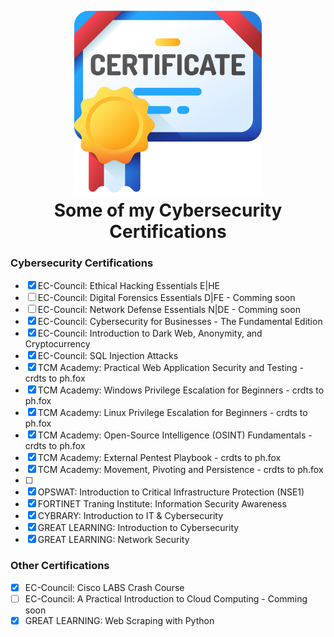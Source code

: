 <h1 align="center">
  <br>
  <a href="https://github.com/mkdirlove/MyCybersecurityCertificates"><img src="https://github.com/mkdirlove/MyCybersecurityCertificates/blob/main/certificate.png" alt="dirbust" height="300px" width="300"></a>
  <br>
  Some of my Cybersecurity Certifications
  <br>
</h1>

### Cybersecurity Certifications
- [x] EC-Council: Ethical Hacking Essentials E|HE
- [ ] EC-Council: Digital Forensics Essentials D|FE - Comming soon
- [ ] EC-Council: Network Defense Essentials N|DE - Comming soon
- [x] EC-Council: Cybersecurity for Businesses - The Fundamental Edition
- [x] EC-Council: Introduction to Dark Web, Anonymity, and Cryptocurrency
- [x] EC-Council: SQL Injection Attacks
- [x] TCM Academy: Practical Web Application Security and Testing - crdts to ph.fox
- [x] TCM Academy: Windows Privilege Escalation for Beginners - crdts to ph.fox
- [x] TCM Academy: Linux Privilege Escalation for Beginners - crdts to ph.fox
- [x] TCM Academy: Open-Source Intelligence (OSINT) Fundamentals - crdts to ph.fox
- [x] TCM Academy: External Pentest Playbook - crdts to ph.fox
- [x] TCM Academy: Movement, Pivoting and Persistence - crdts to ph.fox
- [ ] 
- [x] OPSWAT: Introduction to Critical Infrastructure Protection (NSE1)
- [x] FORTINET Traning Institute: Information Security Awareness
- [x] CYBRARY: Introduction to IT & Cybersecurity
- [x] GREAT LEARNING: Introduction to Cybersecurity
- [x] GREAT LEARNING: Network Security

### Other Certifications
- [x] EC-Council: Cisco LABS Crash Course
- [ ] EC-Council: A Practical Introduction to Cloud Computing - Comming soon
- [x] GREAT LEARNING: Web Scraping with Python
